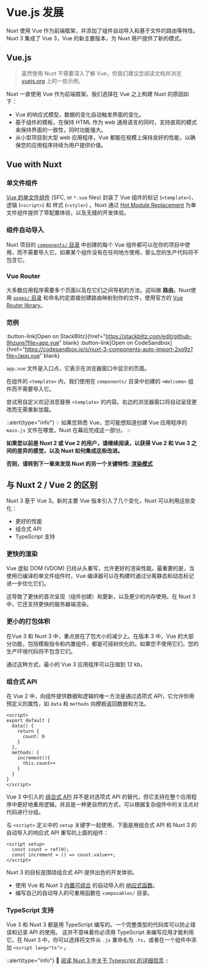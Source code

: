 # Vue.js 发展

Nuxt 使用 Vue 作为前端框架，并添加了组件自动导入和基于文件的路由等特性。Nuxt 3 集成了 Vue 3，Vue 的新主要版本，为 Nuxt 用户提供了新的模式。

## Vue.js

> 虽然使用 Nuxt 不需要深入了解 Vue，但我们建议您阅读文档并浏览 [vuejs.org](https://vuejs.org/) 上的一些示例。
>

Nuxt 一直使用 Vue 作为前端框架。我们选择在 Vue 之上构建 Nuxt 的原因如下：

- Vue 的响应式模型，数据的变化自动触发界面的变化。
- 基于组件的模板，在保持 HTML 作为 web 通用语言的同时，支持直观的模式来保持界面的一致性，同时功能强大。
- 从小型项目到大型 web 应用程序，Vue 都能在规模上保持良好的性能，以确保您的应用程序持续为用户提供价值。

## Vue with Nuxt

### 单文件组件

[Vue 的单文件组件](https://v3.vuejs.org/guide/single-file-component.html) (SFC, or `*.vue` files) 封装了 Vue 组件的标记 (`<template>`)，逻辑 (`<script>`) 和 样式 (`<style>`) 。Nuxt 通过 [Hot Module Replacement](https://webpack.js.org/concepts/hot-module-replacement/) 为单文件组件提供了零配置体验，以及无缝的开发体验。

### 组件自动导入

Nuxt 项目的 [`components/` 目录](/guide/directory-structure/components) 中创建的每个 Vue 组件都可以在你的项目中使用，而不需要导入它。如果某个组件没有在任何地方使用，那么您的生产代码将不包含它。

### Vue Router

大多数应用程序需要多个页面以及在它们之间导航的方法。这叫做 **路由**。Nuxt使用 [`pages/` 目录](/guide/directory-structure/pages) 和命名约定直接创建路由映射到你的文件，使用官方的 [Vue Router library](https://router.vuejs.org/)。

### 范例

:button-link[Open on StackBlitz]{href="https://stackblitz.com/edit/github-9hzuns?file=app.vue" blank}
:button-link[Open on CodeSandbox]{href="https://codesandbox.io/s/nuxt-3-components-auto-import-2xq9z?file=/app.vue" blank}

`app.vue` 文件是入口点，它表示在浏览器窗口中显示的页面。

在组件的 `<template>` 内，我们使用在 `components/` 目录中创建的 `<Welcome>` 组件而不需要导入它。

尝试用自定义欢迎消息替换 `<template>` 的内容。右边的浏览器窗口将自动呈现更改而无需重新加载。

::alert{type="info"}
💡 如果您熟悉 Vue，您可能想知道创建 Vue 应用程序的 `main.js` 文件在哪里。Nuxt 在幕后完成这一部分。
::

**如果您以前是 Nuxt 2 或 Vue 2 的用户，请继续阅读，以获得 Vue 2 和 Vue 3 之间的差异的感觉，以及 Nuxt 如何集成这些改进。**

**否则，请转到下一章来发现 Nuxt 的另一个关键特性: [渲染模式](/guide/concepts/rendering)**

## 与 Nuxt 2 / Vue 2 的区别

Nuxt 3 基于 Vue 3。新的主要 Vue 版本引入了几个变化，Nuxt 可以利用这些变化：

- 更好的性能
- 组合式 API
- TypeScript 支持

### 更快的渲染

Vue 虚拟 DOM (VDOM) 已经从头重写，允许更好的渲染性能。最重要的是，当使用已编译的单文件组件时，Vue 编译器可以在构建时通过分离静态和动态标记进一步优化它们。

这导致了更快的首次呈现（组件创建）和更新，以及更少的内存使用。在 Nuxt 3 中，它还支持更快的服务器端渲染。

### 更小的打包体积

在Vue 3 和 Nuxt 3 中，重点放在了包大小的减少上。在版本 3 中，Vue 的大部分功能，包括模板指令和内置组件，都是可摇树优化的。如果您不使用它们，您的生产环境代码将不包含它们。

通过这种方式，最小的 Vue 3 应用程序可以压缩到 12 kb。

### 组合式 API

在 Vue 2 中，向组件提供数据和逻辑的唯一方法是通过选项式 API，它允许你用预定义的属性，如 `data` 和 `methods` 向模板返回数据和方法。
```vue
<script>
export default {
  data() {
    return {
      count: 0
    }
  },
  methods: {
    increment(){
      this.count++
    }
  }
}
</script>
```

Vue 3 中引入的 [组合式 API](https://vuejs.org/guide/extras/composition-api-faq.html) 并不是对选项式 API 的替代，但它支持在整个应用程序中更好地重用逻辑，并且是一种更自然的方式，可以根据复杂组件中的关注点对代码进行分组。

与 `<script>` 定义中的 `setup` 关键字一起使用，下面是用组合式 API 和 Nuxt 3 的自动导入的响应式 API 重写的上面的组件：

```vue
<script setup>
  const count = ref(0);
  const increment = () => count.value++;
</script>
```

Nuxt 3 的目标是围绕组合式 API 提供出色的开发体验。

- 使用 Vue 和 Nuxt 3 [内置可组合](/api/composables) 的自动导入的 [响应式函数](https://vuejs.org/api/reactivity-core.html)。
- 编写自己的自动导入的可重用函数在 `composables/` 目录。

### TypeScript 支持

Vue 3 和 Nuxt 3 都是用 TypeScript 编写的。一个完整类型的代码库可以防止错误和记录 API 的使用。 这并不意味着你必须用 TypeScript 来编写应用才能利用它。在 Nuxt 3 中，你可以选择将文件从 `.js` 重命名为 `.ts`，或者在一个组件中添加 `<script lang="ts">` 。

::alert{type="info"}
🔎 [阅读 Nuxt 3 中关于 Typescript 的详细信息](/guide/concepts/typescript)
::
